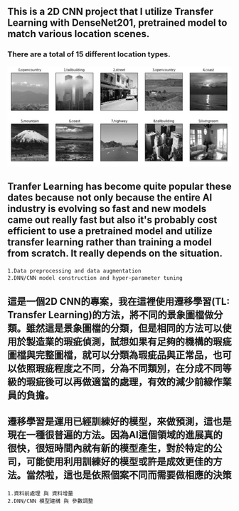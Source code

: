 
## This is a 2D CNN project that I utilize Transfer Learning with DenseNet201, pretrained model to match various location scenes.

### There are a total of 15 different location types.

![Location Scenes](../Location-Classification/Where-am-i.jpg)

## Tranfer Learning has become quite popular these dates because not only because the entire AI industry is evolving so fast and new models came out really fast but also it's probably cost efficient to use a pretrained model and utilize transfer learning rather than training a model from scratch.  It really depends on the situation.

    1.Data preprocessing and data augmentation
    2.DNN/CNN model construction and hyper-parameter tuning

## 這是一個2D CNN的專案，我在這裡使用遷移學習(TL: Transfer Learning)的方法，將不同的景象圖檔做分類。雖然這是景象圖檔的分類，但是相同的方法可以使用於製造業的瑕疵偵測，試想如果有足夠的機構的瑕疵圖檔與完整圖檔，就可以分類為瑕疵品與正常品，也可以依照瑕疵程度之不同，分為不同類別，在分成不同等級的瑕疵後可以再做適當的處理，有效的減少前線作業員的負擔。

## 遷移學習是運用已經訓練好的模型，來做預測，這也是現在一種很普遍的方法。因為AI這個領域的進展真的很快，很短時間內就有新的模型產生，對於特定的公司，可能使用利用訓練好的模型或許是成效更佳的方法。當然啦，這也是依照個案不同而需要做相應的決策

    1.資料前處理 與 資料增量
    2.DNN/CNN 模型建構 與 參數調整
